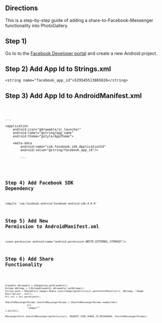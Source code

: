 Directions
---
This is a step-by-step guide of adding a share-to-Facebook-Messenger functionality into PhotoGallery.

Step 1)
---
Go to to the [Facebook Developer portal](https://developers.facebook.com/quickstarts/?platform=android) and create a new Android project.

Step 2) Add App Id to Strings.xml
---
`<string name="facebook_app_id">529545513865826</string>`

Step 3) Add App Id to AndroidManifest.xml
---
<code>

    ...

    <application
        android:icon="@drawable/ic_launcher"
        android:label="@string/app_name"
        android:theme="@style/AppTheme">

        <meta-data
            android:name="com.facebook.sdk.ApplicationId"
            android:value="@string/facebook_app_id"/>

            ...

<code>

Step 4) Add Facebook SDK Dependency
---
`compile 'com.facebook.android:facebook-android-sdk:4.0.0'`

Step 5) Add New Permission to AndroidManifest.xml
---
`<uses-permission android:name="android.permission.WRITE_EXTERNAL_STORAGE"/>`

Step 6) Add Share Functionality
---
<code>

    Drawable mDrawable = mImageView.getDrawable();
    Bitmap mBitmap = ((BitmapDrawable) mDrawable).getBitmap();
    String path = MediaStore.Images.Media.insertImage(getActivity().getContentResolver(), mBitmap, "Image Description", null);
    Uri uri = Uri.parse(path);

    ShareToMessengerParams shareToMessengerParams = ShareToMessengerParams.newBuilder(
                    uri,
                    "image/*"
    ).build();

    MessengerUtils.shareToMessenger(getActivity(), REQUEST_CODE_SHARE_TO_MESSENGER, shareToMessengerParams);
<code>

